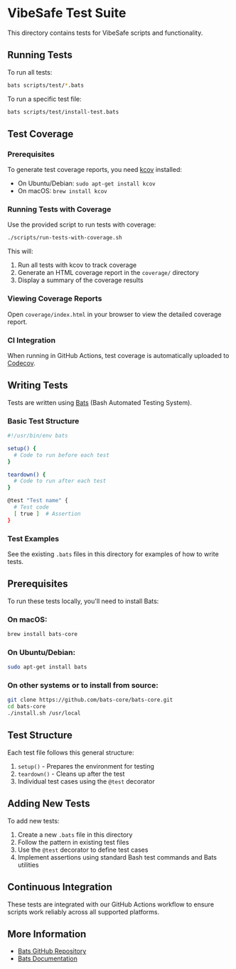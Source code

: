 # VibeSafe Test Suite

This directory contains tests for VibeSafe scripts and functionality.

## Running Tests

To run all tests:

```bash
bats scripts/test/*.bats
```

To run a specific test file:

```bash
bats scripts/test/install-test.bats
```

## Test Coverage

### Prerequisites

To generate test coverage reports, you need [kcov](https://github.com/SimonKagstrom/kcov) installed:

- On Ubuntu/Debian: `sudo apt-get install kcov`
- On macOS: `brew install kcov`

### Running Tests with Coverage

Use the provided script to run tests with coverage:

```bash
./scripts/run-tests-with-coverage.sh
```

This will:
1. Run all tests with kcov to track coverage
2. Generate an HTML coverage report in the `coverage/` directory
3. Display a summary of the coverage results

### Viewing Coverage Reports

Open `coverage/index.html` in your browser to view the detailed coverage report.

### CI Integration

When running in GitHub Actions, test coverage is automatically uploaded to [Codecov](https://codecov.io).

## Writing Tests

Tests are written using [Bats](https://github.com/bats-core/bats-core) (Bash Automated Testing System).

### Basic Test Structure

```bash
#!/usr/bin/env bats

setup() {
  # Code to run before each test
}

teardown() {
  # Code to run after each test
}

@test "Test name" {
  # Test code
  [ true ]  # Assertion
}
```

### Test Examples

See the existing `.bats` files in this directory for examples of how to write tests.

## Prerequisites

To run these tests locally, you'll need to install Bats:

### On macOS:
```bash
brew install bats-core
```

### On Ubuntu/Debian:
```bash
sudo apt-get install bats
```

### On other systems or to install from source:
```bash
git clone https://github.com/bats-core/bats-core.git
cd bats-core
./install.sh /usr/local
```

## Test Structure

Each test file follows this general structure:

1. `setup()` - Prepares the environment for testing
2. `teardown()` - Cleans up after the test
3. Individual test cases using the `@test` decorator

## Adding New Tests

To add new tests:

1. Create a new `.bats` file in this directory
2. Follow the pattern in existing test files
3. Use the `@test` decorator to define test cases
4. Implement assertions using standard Bash test commands and Bats utilities

## Continuous Integration

These tests are integrated with our GitHub Actions workflow to ensure scripts work reliably across all supported platforms.

## More Information

- [Bats GitHub Repository](https://github.com/bats-core/bats-core)
- [Bats Documentation](https://bats-core.readthedocs.io/) 